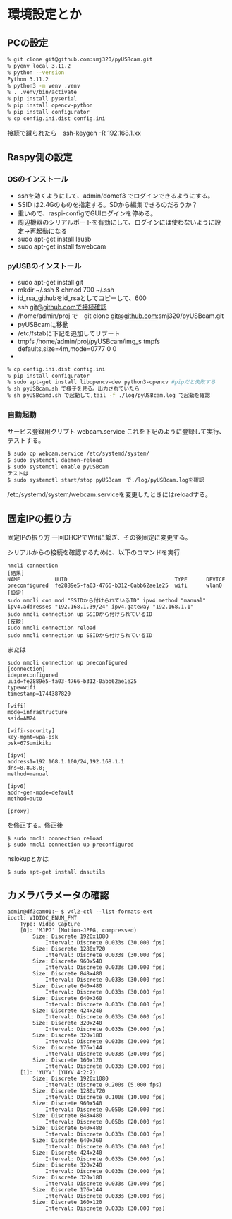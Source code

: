 # 環境設定とか

## PCの設定

```bash
% git clone git@github.com:smj320/pyUSBcam.git
% pyenv local 3.11.2
% python --version
Python 3.11.2
% python3 -m venv .venv
% . .venv/bin/activate
% pip install pyserial
% pip install opencv-python
% pip install configurator
% cp config.ini.dist config.ini
```
接続で蹴られたら　ssh-keygen -R 192.168.1.xx

## Raspy側の設定

### OSのインストール
* sshを効くようにして、admin/domef3 でログインできるようにする。
* SSID は2.4Gのものを指定する。SDから編集できるのだろうか？
* 重いので、raspi-configでGUIログインを停める。
* 周辺機器のシリアルポートを有効にして、ログインには使わないように設定->再起動になる
* sudo apt-get install lsusb
* sudo apt-get install fswebcam


### pyUSBのインストール
* sudo apt-get install git
* mkdir ~/.ssh & chmod 700 ~/.ssh
* id_rsa_githubをid_rsaとしてコピーして、600
* ssh git@github.comで接続確認
* /home/admin/proj で　git clone git@github.com:smj320/pyUSBcam.git
* pyUSBcamに移動
* /etc/fstabに下記を追加してリブート
* tmpfs /home/admin/proj/pyUSBcam/img_s tmpfs defaults,size=4m,mode=0777 0 0
* 
```bash
% cp config.ini.dist config.ini
% pip install configurator
% sudo apt-get install libopencv-dev python3-opencv #pipだと失敗する
% sh pyUSBcam.sh で様子を見る。出力されていたら
% sh pyUSBcamd.sh で起動して,tail -f ./log/pyUSBcam.log で起動を確認
```

### 自動起動
サービス登録用クリプト
webcam.service
これを下記のように登録して実行、テストする。
```bash
$ sudo cp webcam.service /etc/systemd/system/
$ sudo systemctl daemon-reload
$ sudo systemctl enable pyUSBcam
テストは
$ sudo systemctl start/stop pyUSBcam　で./log/pyUSBcam.logを確認
```

/etc/systemd/system/webcam.serviceを変更したときにはreloadする。

## 固定IPの振り方
固定IPの振り方
一回DHCPでWifiに繋ぎ、その後固定に変更する。

シリアルからの接続を確認するために、以下のコマンドを実行


```angular2html
nmcli connection
[結果]
NAME           UUID                                  TYPE      DEVICE 
preconfigured  fe2889e5-fa03-4766-b312-0abb62ae1e25  wifi      wlan0
[設定]
sudo nmcli con mod "SSIDから付けられているID" ipv4.method "manual" ipv4.addresses "192.168.1.39/24" ipv4.gateway "192.168.1.1" 
sudo nmcli connection up SSIDから付けられているID
[反映]
sudo nmcli connection reload
sudo nmcli connection up SSIDから付けられているID
```

または
```angular2html
sudo nmcli connection up preconfigured
[connection]
id=preconfigured
uuid=fe2889e5-fa03-4766-b312-0abb62ae1e25
type=wifi
timestamp=1744387820

[wifi]
mode=infrastructure
ssid=AM24

[wifi-security]
key-mgmt=wpa-psk
psk=67Sumikiku

[ipv4]
address1=192.168.1.100/24,192.168.1.1
dns=8.8.8.8;
method=manual

[ipv6]
addr-gen-mode=default
method=auto

[proxy]
```
を修正する。修正後
```angular2html
$ sudo nmcli connection reload
$ sudo nmcli connection up preconfigured
```
nslokupとかは
```angular2html
$ sudo apt-get install dnsutils
```

## カメラパラメータの確認
```
admin@df3cam01:~ $ v4l2-ctl --list-formats-ext
ioctl: VIDIOC_ENUM_FMT
	Type: Video Capture
	[0]: 'MJPG' (Motion-JPEG, compressed)
		Size: Discrete 1920x1080
			Interval: Discrete 0.033s (30.000 fps)
		Size: Discrete 1280x720
			Interval: Discrete 0.033s (30.000 fps)
		Size: Discrete 960x540
			Interval: Discrete 0.033s (30.000 fps)
		Size: Discrete 848x480
			Interval: Discrete 0.033s (30.000 fps)
		Size: Discrete 640x480
			Interval: Discrete 0.033s (30.000 fps)
		Size: Discrete 640x360
			Interval: Discrete 0.033s (30.000 fps)
		Size: Discrete 424x240
			Interval: Discrete 0.033s (30.000 fps)
		Size: Discrete 320x240
			Interval: Discrete 0.033s (30.000 fps)
		Size: Discrete 320x180
			Interval: Discrete 0.033s (30.000 fps)
		Size: Discrete 176x144
			Interval: Discrete 0.033s (30.000 fps)
		Size: Discrete 160x120
			Interval: Discrete 0.033s (30.000 fps)
	[1]: 'YUYV' (YUYV 4:2:2)
		Size: Discrete 1920x1080
			Interval: Discrete 0.200s (5.000 fps)
		Size: Discrete 1280x720
			Interval: Discrete 0.100s (10.000 fps)
		Size: Discrete 960x540
			Interval: Discrete 0.050s (20.000 fps)
		Size: Discrete 848x480
			Interval: Discrete 0.050s (20.000 fps)
		Size: Discrete 640x480
			Interval: Discrete 0.033s (30.000 fps)
		Size: Discrete 640x360
			Interval: Discrete 0.033s (30.000 fps)
		Size: Discrete 424x240
			Interval: Discrete 0.033s (30.000 fps)
		Size: Discrete 320x240
			Interval: Discrete 0.033s (30.000 fps)
		Size: Discrete 320x180
			Interval: Discrete 0.033s (30.000 fps)
		Size: Discrete 176x144
			Interval: Discrete 0.033s (30.000 fps)
		Size: Discrete 160x120
			Interval: Discrete 0.033s (30.000 fps)
```